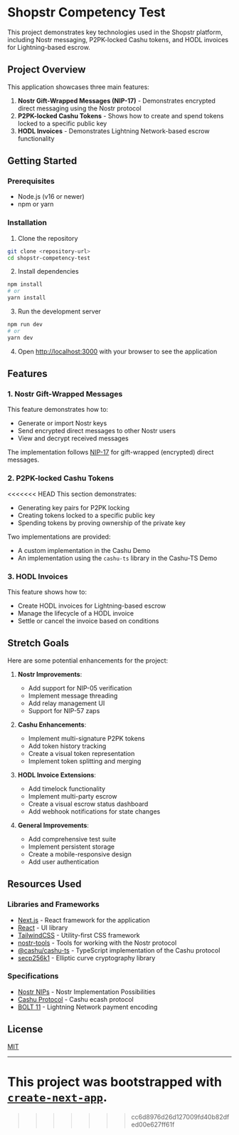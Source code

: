 # Shopstr Competency Test

This project demonstrates key technologies used in the Shopstr platform, including Nostr messaging, P2PK-locked Cashu tokens, and HODL invoices for Lightning-based escrow.

## Project Overview

This application showcases three main features:

1. **Nostr Gift-Wrapped Messages (NIP-17)** - Demonstrates encrypted direct messaging using the Nostr protocol
2. **P2PK-locked Cashu Tokens** - Shows how to create and spend tokens locked to a specific public key
3. **HODL Invoices** - Demonstrates Lightning Network-based escrow functionality

## Getting Started

### Prerequisites

- Node.js (v16 or newer)
- npm or yarn

### Installation

1. Clone the repository

```bash
git clone <repository-url>
cd shopstr-competency-test
```

2. Install dependencies

```bash
npm install
# or
yarn install
```

3. Run the development server

```bash
npm run dev
# or
yarn dev
```

4. Open [http://localhost:3000](http://localhost:3000) with your browser to see the application

## Features

### 1. Nostr Gift-Wrapped Messages

This feature demonstrates how to:
- Generate or import Nostr keys
- Send encrypted direct messages to other Nostr users
- View and decrypt received messages

The implementation follows [NIP-17](https://github.com/nostr-protocol/nips/blob/master/17.md) for gift-wrapped (encrypted) direct messages.

### 2. P2PK-locked Cashu Tokens

<<<<<<< HEAD
This section demonstrates:
- Generating key pairs for P2PK locking
- Creating tokens locked to a specific public key
- Spending tokens by proving ownership of the private key

Two implementations are provided:
- A custom implementation in the Cashu Demo
- An implementation using the `cashu-ts` library in the Cashu-TS Demo

### 3. HODL Invoices

This feature shows how to:
- Create HODL invoices for Lightning-based escrow
- Manage the lifecycle of a HODL invoice
- Settle or cancel the invoice based on conditions

## Stretch Goals

Here are some potential enhancements for the project:

1. **Nostr Improvements**:
   - Add support for NIP-05 verification
   - Implement message threading
   - Add relay management UI
   - Support for NIP-57 zaps

2. **Cashu Enhancements**:
   - Implement multi-signature P2PK tokens
   - Add token history tracking
   - Create a visual token representation
   - Implement token splitting and merging

3. **HODL Invoice Extensions**:
   - Add timelock functionality
   - Implement multi-party escrow
   - Create a visual escrow status dashboard
   - Add webhook notifications for state changes

4. **General Improvements**:
   - Add comprehensive test suite
   - Implement persistent storage
   - Create a mobile-responsive design
   - Add user authentication

## Resources Used

### Libraries and Frameworks

- [Next.js](https://nextjs.org/) - React framework for the application
- [React](https://reactjs.org/) - UI library
- [TailwindCSS](https://tailwindcss.com/) - Utility-first CSS framework
- [nostr-tools](https://github.com/nbd-wtf/nostr-tools) - Tools for working with the Nostr protocol
- [@cashu/cashu-ts](https://github.com/cashubtc/cashu-ts) - TypeScript implementation of the Cashu protocol
- [secp256k1](https://github.com/cryptocoinjs/secp256k1-node) - Elliptic curve cryptography library

### Specifications

- [Nostr NIPs](https://github.com/nostr-protocol/nips) - Nostr Implementation Possibilities
- [Cashu Protocol](https://github.com/cashubtc/cashu) - Cashu ecash protocol
- [BOLT 11](https://github.com/lightning/bolts/blob/master/11-payment-encoding.md) - Lightning Network payment encoding

## License

[MIT](LICENSE)

---

This project was bootstrapped with [`create-next-app`](https://nextjs.org/docs/app/api-reference/cli/create-next-app).
=======

>>>>>>> cc6d8976d26d127009fd40b82dfed00e627ff61f
